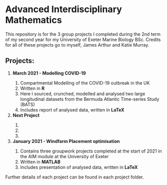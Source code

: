 # Advanced Interdisciplinary Mathematics
This repository is for the 3 group projects I completed during the 2nd term of my second year for my University of Exeter Marine Biology BSc. Credits for all of these projects go to myself, James Arthur and Katie Murray.


## Projects:

<ol>
  <li> <b>March 2021 - Modelling COVID-19</b> </li>
    <ol>
      <li>Compartmental Modelling of the COVID-19 outbreak in the UK</li>
      <li>Written in <b>R</b></li>
      <li>Here I sourced, crunched, modelled and analysed two large longitudinal datasets from the Bermuda Atlantic Time-series Study (BATS)</li>
      <li>Includes report of analysed data, written in <b>LaTeX</b> </li>
    </ol>
  </li>
  <li> <b>Next Project</b> </li>
    <ol>
      <li></li>
      <li></li>
      <li></li>
    </ol>
  </li>  
  <li> <b>January 2021 - Windfarm Placement optimisation</b> </li>
    <ol>
      <li>Contains three groupwork projects completed at the start of 2021 in the AIM module at the University of Exeter</li>
      <li>Written in <b>MATLAB</b> </li>
  <li> Includes presentation of analysed data, written in <b>LaTeX</b> </li>
    </ol>
  </li>
</ol>
  


Further details of each project can be found in each project folder.
